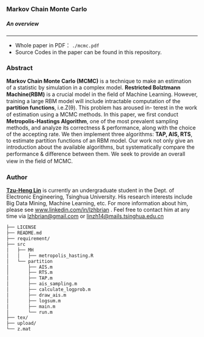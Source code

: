 ### Markov Chain Monte Carlo

##### 	An overview

***

* Whole paper in PDF： `./mcmc.pdf`
* Source Codes in the paper can be found in this repository.

### Abstract

__Markov Chain Monte Carlo (MCMC)__ is a technique to make an estimation of a statistic by simulation in a complex model. __Restricted Bolztmann Machine(RBM)__ is a crucial model in the ﬁeld of Machine Learning. However, training a large RBM model will include intractable computation of the __partition functions__, i.e.Z(θ). This problem has aroused in- terest in the work of estimation using a MCMC methods. In this paper, we ﬁrst conduct __Metropolis-Hastings Algorithm__, one of the most prevalent sampling methods, and analyze its correctness & performance, along with the choice of the accepting rate. We then implement three algorithms: __TAP, AIS, RTS__, to estimate partition functions of an RBM model. Our work not only give an introduction about the available algorithms, but systematically compare the performance & diﬀerence between them. We seek to provide an overall view in the ﬁeld of MCMC.

### Author

[__Tzu-Heng Lin__](www.linkedin.com/in/lzhbrian) is currently an undergraduate student in the Dept. of Electronic Engineering, Tsinghua University. His research interests include Big Data Mining, Machine Learning, etc. For more information about him, please see www.linkedin.com/in/lzhbrian . Feel free to contact him at any time via lzhbrian@gmail.com or linzh14@mails.tsinghua.edu.cn

```bash
├── LICENSE
├── README.md
├── requirement/
├── src
│   ├── MH
│   │   ├── metropolis_hasting.R
│   └── partition
│       ├── AIS.m
│       ├── RTS.m
│       ├── TAP.m
│       ├── ais_sampling.m
│       ├── calculate_logprob.m
│       ├── draw_ais.m
│       ├── logsum.m
│       ├── main.m
│       └── run.m
├── tex/
├── upload/
└── z.mat
```